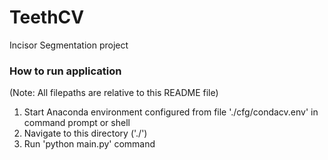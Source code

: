 # TeethCV
Incisor Segmentation project

### How to run application
(Note: All filepaths are relative to this README file)

1. Start Anaconda environment configured from file './cfg/condacv.env' in command prompt or shell
2. Navigate to this directory ('./')
3. Run 'python main.py' command
